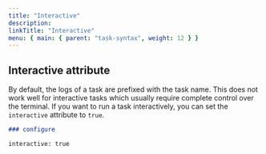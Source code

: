 ```yaml
---
title: "Interactive"
description:
linkTitle: "Interactive"
menu: { main: { parent: "task-syntax", weight: 12 } }
---
```


## Interactive attribute

By default, the logs of a task are prefixed with the task name. This does not work well for interactive tasks which usually require complete control over the terminal.
If you want to run a task interactively, you can set the `interactive` attribute to `true`.

```markdown
### configure

interactive: true
```

